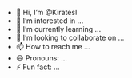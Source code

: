 - 👋 Hi, I’m @Kiratesl
- 👀 I’m interested in ...
- 🌱 I’m currently learning ...
- 💞️ I’m looking to collaborate on ...
- 📫 How to reach me ...
- 😄 Pronouns: ...
- ⚡ Fun fact: ...

<!---
Kiratesl/Kiratesl is a ✨ special ✨ repository because its `README.md` (this file) appears on your GitHub profile.
You can click the Preview link to take a look at your changes.
--->
